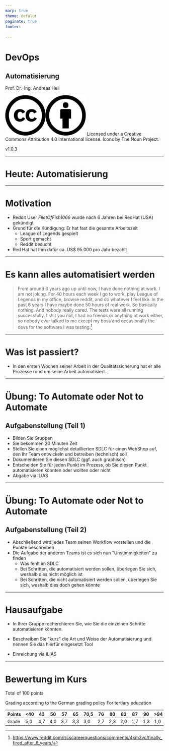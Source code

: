 ```yaml
---
marp: true
theme: defalut
paginate: true
footer: 

---
```


# DevOps 
## Automatisierung
Prof. Dr.-Ing. Andreas Heil

![h:32 CC 4.0](../img/cc.svg)![h:32 CC 4.0](../img/by.svg) Licensed under a Creative Commons Attribution 4.0 International license. Icons by The Noun Project.

v1.0.3

---

# Heute: Automatisierung

---

# Motivation

- Reddit User *FiletOfFish1066* wurde nach 6 Jahren bei RedHat (USA) gekündigt 
- Grund für die Kündigung: Er hat fast die gesamte Arbeitszeit 
    - League of Legends gespielt 
    - Sport gemacht
    - Reddit besucht 
- Red Hat hat Ihm dafür ca. US$ 95.000 pro Jahr bezahlt 
---

# Es kann alles automatisiert werden

> From around 6 years ago up until now, I have done nothing at work. I am not joking. For 40 hours each week I go to work, play League of Legends in my office, browse reddit, and do whatever I feel like. In the past 6 years I have maybe done 50 hours of real work. So basically nothing. And nobody really cared. The tests were all running successfully. I shit you not, I had no friends or anything at work either, so nobody ever talked to me except my boss and occasionally the devs for the software I was testing.[^2]

---

# Was ist passiert? 

- In den ersten Wochen seiner Arbeit in der Qualitätssicherung hat er alle Prozesse rund um seine Arbeit automatisiert...

---

# Übung: To Automate oder Not to Automate

## Aufgabenstellung (Teil 1)

- Bilden Sie Gruppen 
- Sie bekommen 20 Minuten Zeit 
- Stellen Sie einen möglichst detaillierten SDLC für einen WebShop auf, den Ihr Team entwickeln und betreiben (technisch) soll 
- Dokumentieren Sie diesen SDLC (ggf. auch graphisch) 
- Entscheiden Sie für jeden Punkt im Prozess, ob Sie diesen Punkt automatisieren könnten oder wollten oder nicht
 - Abgabe via ILIAS 

--- 

# Übung: To Automate oder Not to Automate

## Aufgabenstellung (Teil 2)

- Abschließend wird jedes Team seinen Workflow vorstellen und die Punkte beschreiben 
- Die Aufgabe der anderen Teams ist es sich nun "Unstimmigkeiten" zu finden
    - Was fehlt im SDLC 
    - Bei Schritten, die automatisiert werden sollen, überlegen Sie sich, weshalb dies nicht möglich ist 
    - Bei Schritten, die nicht automatisiert werden sollen, überlegen Sie sich, weshalb dies doch gehen könnte 

--- 

# Hausaufgabe

- In Ihrer Gruppe recherchieren Sie, wie Sie die einzelnen Schritte automatisieren könnten. 

- Beschreiben Sie "kurz" die Art und Weise der Automatisierung und nennen Sie das hierfür eingesetzt Tool 

- Einreichung via ILIAS 

---

# Bewertung im Kurs 

Total of 100 points 

Grading according to the German grading policy
For tertiary education

|Points| <40| 43| 50| 57| 65|70,5| 76| 80| 83| 87|90 | >94|
|------|----|---|---|---|---|----|---|---|---|---|---|----|
|Grade | 5,0|4,7|4,0|3,7|3,3| 3,0|2,7|2,3|2,0|1,7|1,3| 1,0|



[^1]: https://interestingengineering.com/programmer-automates-job-6-years-boss-fires-finds/
[^2]: https://www.reddit.com/r/cscareerquestions/comments/4km3yc/finally_fired_after_6_years/